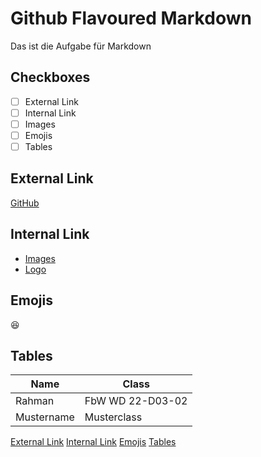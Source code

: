 # Github Flavoured Markdown
Das ist die Aufgabe für Markdown

## Checkboxes
- [ ] External Link
- [ ] Internal Link
- [ ] Images
- [ ] Emojis
- [ ] Tables

## External Link
[GitHub](https://help.github.com/en)

## Internal Link
- [Images](/images/)
- [Logo](/images/logo.png)

## Emojis
:laughing:

## Tables
| Name | Class |
| ---  | ---   |
| Rahman | FbW WD 22-D03-02 |
| Mustername | Musterclass |

[External Link](##External-Link) 
[Internal Link](##Internal-Link) 
[Emojis](##Emojis) 
[Tables](##Tables)